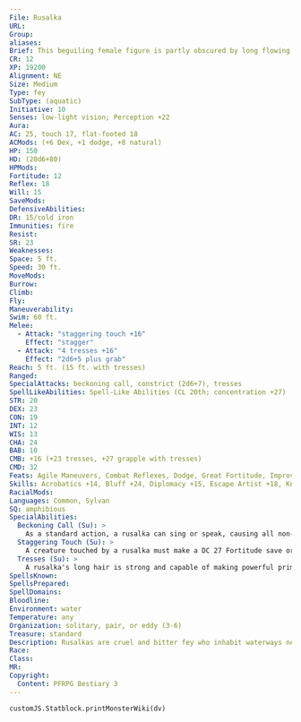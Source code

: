 ```yaml
---
File: Rusalka
URL: 
Group: 
aliases: 
Brief: This beguiling female figure is partly obscured by long flowing hair that dances and flows around her as if she were underwater.
CR: 12
XP: 19200
Alignment: NE
Size: Medium
Type: fey
SubType: (aquatic)
Initiative: 10
Senses: low-light vision; Perception +22
Aura: 
AC: 25, touch 17, flat-footed 18
ACMods: (+6 Dex, +1 dodge, +8 natural)
HP: 150
HD: (20d6+80)
HPMods: 
Fortitude: 12
Reflex: 18
Will: 15
SaveMods: 
DefensiveAbilities: 
DR: 15/cold iron
Immunities: fire
Resist: 
SR: 23
Weaknesses: 
Space: 5 ft.
Speed: 30 ft.
MoveMods: 
Burrow: 
Climb: 
Fly: 
Maneuverability: 
Swim: 60 ft.
Melee: 
  - Attack: "staggering touch +16"
    Effect: "stagger"
  - Attack: "4 tresses +16"
    Effect: "2d6+5 plus grab"
Reach: 5 ft. (15 ft. with tresses)
Ranged: 
SpecialAttacks: beckoning call, constrict (2d6+7), tresses
SpellLikeAbilities: Spell-Like Abilities (CL 20th; concentration +27)  Constant-blur, water walk   At Will-entangle (DC 18), fog cloud, invisibility   3/day-quickened charm monster (DC 21), control water   1/day-summon nature's ally VI (water elementals only)
STR: 20
DEX: 23
CON: 19
INT: 12
WIS: 13
CHA: 24
BAB: 10
CMB: +16 (+23 tresses, +27 grapple with tresses)
CMD: 32
Feats: Agile Maneuvers, Combat Reflexes, Dodge, Great Fortitude, Improved Initiative, Iron Will, Quicken Spell-Like Ability (charm monster), Skill Focus (Perception), Skill Focus (Stealth), Weapon Finesse
Skills: Acrobatics +14, Bluff +24, Diplomacy +15, Escape Artist +18, Knowledge (arcana) +6, Knowledge (nature) +18, Perception +22, Perform (dance) +14, Perform (sing) +27, Sense Motive +15, Spellcraft +18, Stealth +27, Swim +31
RacialMods: 
Languages: Common, Sylvan
SQ: amphibious
SpecialAbilities:
  Beckoning Call (Su): >
    As a standard action, a rusalka can sing or speak, causing all non-fey creatures within a 300-foot spread to approach its position as if compelled to do so via a suggestion spell (DC 27 Will negates). A creature that successfully saves is not subject to the same rusalka's beckoning call for 24 hours. When an affected creature begins its turn adjacent to the rusalka, it is dazed for that round. These effects continue as long as the rusalka takes a standard action to maintain the effect, plus 1 additional round. This is a  sonic mind-affecting effect. The save DC is Charisma-based.
  Staggering Touch (Su): >
    A creature touched by a rusalka must make a DC 27 Fortitude save or be staggered for 1 round by overwhelming feelings of desire and shame. This is a mind-affecting effect. The save DC is Charisma-based.
  Tresses (Su): >
    A rusalka's long hair is strong and capable of making powerful primary natural attacks. When it uses its tresses to grapple an opponent, a rusalka does not gain the grappled condition itself. In addition, a rusalka uses its Charisma modifier in addition to its Strength modifier for all combat maneuver checks made with its tresses.
SpellsKnown: 
SpellsPrepared: 
SpellDomains: 
Bloodline: 
Environment: water
Temperature: any
Organization: solitary, pair, or eddy (3-6)
Treasure: standard
Description: Rusalkas are cruel and bitter fey who inhabit waterways near humanoid settlements. Although rusalkas are not undead, some persist in believing that these fey form from the spirits of those who met a sinister end in the water. Rusalkas do little to dissuade such rumors. Rusalkas are fond of keeping a few charmed monsters or powerful humanoids nearby to aid in their defense or for other forms of cruel and humiliating entertainment, but quickly grow bored with such pets. When this occurs, rusalkas generally murder the creatures and seek more interesting replacement pets.
Race: 
Class: 
MR: 
Copyright:
  Content: PFRPG Bestiary 3
---
```

```dataviewjs
customJS.Statblock.printMonsterWiki(dv)
```
